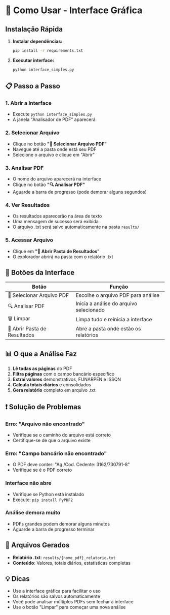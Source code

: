 # 🚀 Como Usar - Interface Gráfica

## Instalação Rápida

1. **Instalar dependências:**
   ```bash
   pip install -r requirements.txt
   ```

2. **Executar interface:**
   ```bash
   python interface_simples.py
   ```

## 📋 Passo a Passo

### 1. Abrir a Interface
- Execute `python interface_simples.py`
- A janela "Analisador de PDF" aparecerá

### 2. Selecionar Arquivo
- Clique no botão **"📂 Selecionar Arquivo PDF"**
- Navegue até a pasta onde está seu PDF
- Selecione o arquivo e clique em "Abrir"

### 3. Analisar PDF
- O nome do arquivo aparecerá na interface
- Clique no botão **"🔍 Analisar PDF"**
- Aguarde a barra de progresso (pode demorar alguns segundos)

### 4. Ver Resultados
- Os resultados aparecerão na área de texto
- Uma mensagem de sucesso será exibida
- O arquivo .txt será salvo automaticamente na pasta `results/`

### 5. Acessar Arquivo
- Clique em **"📁 Abrir Pasta de Resultados"**
- O explorador abrirá na pasta com o relatório .txt

## 🔧 Botões da Interface

| Botão | Função |
|-------|--------|
| 📂 Selecionar Arquivo PDF | Escolhe o arquivo PDF para análise |
| 🔍 Analisar PDF | Inicia a análise do arquivo selecionado |
| 🗑️ Limpar | Limpa tudo e reinicia a interface |
| 📁 Abrir Pasta de Resultados | Abre a pasta onde estão os relatórios |

## 📊 O que a Análise Faz

1. **Lê todas as páginas** do PDF
2. **Filtra páginas** com o campo bancário específico
3. **Extrai valores** demonstrativos, FUNARPEN e ISSQN
4. **Calcula totais diários** e consolidados
5. **Gera relatório** completo em arquivo .txt

## ❗ Solução de Problemas

### Erro: "Arquivo não encontrado"
- Verifique se o caminho do arquivo está correto
- Certifique-se de que o arquivo existe

### Erro: "Campo bancário não encontrado"
- O PDF deve conter: "Ag./Cod. Cedente: 3162/730791-8"
- Verifique se é o PDF correto

### Interface não abre
- Verifique se Python está instalado
- Execute: `pip install PyPDF2`

### Análise demora muito
- PDFs grandes podem demorar alguns minutos
- Aguarde a barra de progresso terminar

## 📁 Arquivos Gerados

- **Relatório .txt**: `results/{nome_pdf}_relatorio.txt`
- **Conteúdo**: Valores, totais diários, estatísticas completas

## 💡 Dicas

- Use a interface gráfica para facilitar o uso
- Os relatórios são salvos automaticamente
- Você pode analisar múltiplos PDFs sem fechar a interface
- Use o botão "Limpar" para começar uma nova análise 